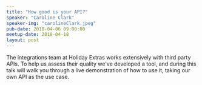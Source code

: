 ```yaml
---
title: "How good is your API?"
speaker: "Caroline Clark"
speaker-img: "carolineClark.jpeg"
pub-date: 2018-04-06 09:00:00
meetup-date: 2018-04-18
layout: post
---
```


The integrations team at Holiday Extras works extensively with third party APIs.
To help us assess their quality we've developed a tool, and during this talk will walk you through a live demonstration of how to use it, taking our own API as the use case.
